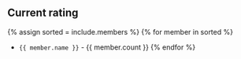 ## Current rating

{% assign sorted = include.members %}
{% for member in sorted %}
- `{{ member.name }}` - {{ member.count }}
{% endfor %}
